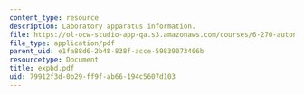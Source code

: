 ```yaml
---
content_type: resource
description: Laboratory apparatus information.
file: https://ol-ocw-studio-app-qa.s3.amazonaws.com/courses/6-270-autonomous-robot-design-competition-january-iap-2005/79912f3d0b29ff9fab66194c5607d103_expbd.pdf
file_type: application/pdf
parent_uid: e1fa88d6-2b48-838f-acce-59839073406b
resourcetype: Document
title: expbd.pdf
uid: 79912f3d-0b29-ff9f-ab66-194c5607d103
---
```

